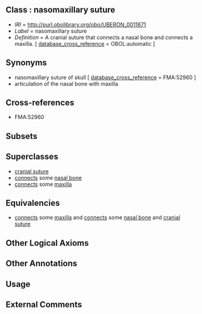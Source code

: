 
## Class : nasomaxillary suture

 * *IRI* = http://purl.obolibrary.org/obo/UBERON_0011871
 * *Label* = nasomaxillary suture
 * *Definition* = A cranial suture that connects a nasal bone and connects a maxilla. [ [database_cross_reference](../../ef/oboInOwl#hasDbXref.md) = OBOL:automatic ]

## Synonyms

 * nasomaxillary suture of skull [ [database_cross_reference](../../ef/oboInOwl#hasDbXref.md) = FMA:52960 ]
 * articulation of the nasal bone with maxilla

## Cross-references

 * FMA:52960

## Subsets


## Superclasses

 * [cranial suture](../../UBERON/85/UBERON_0003685.md)
 * [connects](../../ts/core#connects.md) some [nasal bone](../../UBERON/81/UBERON_0001681.md)
 * [connects](../../ts/core#connects.md) some [maxilla](../../UBERON/97/UBERON_0002397.md)

## Equivalencies

 * [connects](../../ts/core#connects.md) some [maxilla](../../UBERON/97/UBERON_0002397.md) and [connects](../../ts/core#connects.md) some [nasal bone](../../UBERON/81/UBERON_0001681.md) and [cranial suture](../../UBERON/85/UBERON_0003685.md)

## Other Logical Axioms


## Other Annotations


## Usage


## External Comments

